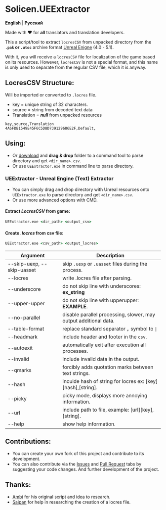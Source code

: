 # Solicen.UEExtractor

[**English**](/README.md) | [**Русский**](./docs/ru/README.ru.md)

Made with ❤️ for **all** translators and translation developers.

This a script/tool to extract `locresCSV` from unpacked directory from the **`.pak` or `.utoc`** archive format [Unreal Enigne](https://www.unrealengine.com/) (4.0 - 5.1). 

With it, you will receive a `locresCSV` file for localization of the game based on its resources. However, `locresCSV` is not a special format, and this name is only used to separate from the regular CSV file, which it is anyway.

## LocresCSV Structure:
Will be imported or converted to `.locres` file.
- key = unique string of 32 characters.
- source = string from decoded text data
- Translation = ***null*** from unpacked resources
```
key,source,Translation
4A6FDB1549E45F6C5D8D739129686E2F,Default,
```

## Using:
* Or [download](https://github.com/SolicenTEAM/UEExtractor/releases) and **drag & drop** folder to a command tool to parse directory and get `<dir_name>.csv`.
* Or use `UEExtractor.exe` in command line to parse directory.

### UEExtractor - Unreal Engine (Text) Extractor
* You can simply drag and drop directory with Unreal resources onto `UEExtractor.exe` to parse directory and get `<dir_name>.csv`. 
* Or use more advanced options with CMD.

#### Extract *LocresCSV* from game:

```cmd
UEExtractor.exe <dir_path> <output_csv> 
```

#### Create *.locres* from csv file:
```cmd
UEExtractor.exe <csv_path> <output_locres>
```

| Argument | Description |
|----------|-------------|
| --skip-uexp, --skip-uasset | skip `.uexp` or `.uasset` files during the process.
| --locres | write .locres file after parsing.
| --underscore | do not skip line with underscores: **ex_string**
| --upper-upper | do not skip line with upperupper: **EXAMPLE**.
| --no-parallel | disable parallel processing, slower, may output additional data.
| --table-format | replace standard separator **`,`** symbol to **`\|`**
| --headmark | include header and footer in the `csv`.
| --autoexit | automatically exit after execution all processes.
| --invalid | include invalid data in the output.
| --qmarks | forcibly adds quotation marks between text strings.
| --hash | inculde hash of string for locres ex: [key][hash],[string].
| --picky | picky mode, displays more annoying information.
| --url | include path to file, example: [url][key],[string].
| --help | show help information.

## Contributions:
* You can create your own fork of this project and contribute to its development.
* You can also contribute via the [Issues](https://github.com/SolicenTEAM/UEExtractor/issues) and [Pull Request](https://github.com/SolicenTEAM/UEExtractor/pulls) tabs by suggesting your code changes. And further development of the project. 

## Thanks:
- [Ambi](https://github.com/JunkBeat) for his original script and idea to research.
- [Saipan](https://github.com/Saipan0) for help in researching the creation of a locres file.
